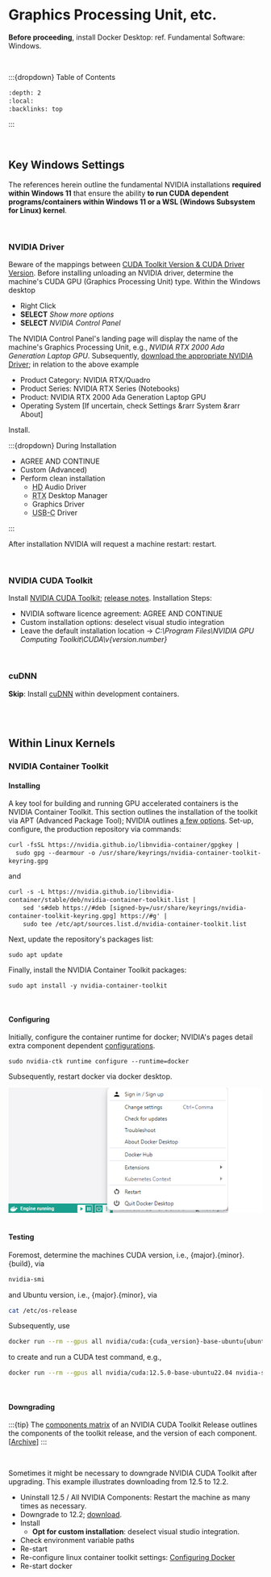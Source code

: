 
# Graphics Processing Unit, etc.

**Before proceeding**, install Docker Desktop: ref. Fundamental Software: Windows.

<br>

:::{dropdown} Table of Contents
```{contents}
:depth: 2
:local:
:backlinks: top
```
:::

<br>

## Key Windows Settings

The references herein outline the fundamental NVIDIA installations **required within Windows 11** that ensure the ability **to run CUDA dependent programs/containers within Windows 11 or a WSL (Windows Subsystem for Linux) kernel**. 

<br>
 
### NVIDIA Driver

Beware of the mappings between [CUDA Toolkit Version & CUDA Driver Version](https://docs.nvidia.com/cuda/cuda-toolkit-release-notes/index.html#id5:~:text=Windows%2C%20WSL-,CUDA%20Driver,-Running%20a%20CUDA).  Before installing unloading an NVIDIA driver, determine the machine's CUDA GPU (Graphics Processing Unit) type.  Within the Windows desktop

<ul class="disc">
  <li class="disc">Right Click</li>
  <li class="disc"><b>SELECT</b> <i>Show more options</i></li>
  <li class="disc"><b>SELECT</b> <i>NVIDIA Control Panel</i></li>
</ul>

The NVIDIA Control Panel's landing page will display the name of the machine's Graphics Processing Unit, e.g., *NVIDIA RTX 2000 Ada Generation Laptop GPU*.  Subsequently, [download the appropriate NVIDIA Driver](https://www.nvidia.com/en-gb/drivers/); in relation to the above example

<ul class="disc">
  <li class="disc">Product Category: NVIDIA RTX/Quadro</li>
  <li class="disc">Product Series: NVIDIA RTX Series (Notebooks)</li>
  <li class="disc">Product: NVIDIA RTX 2000 Ada Generation Laptop GPU</li>
  <li class="disc">Operating System [If uncertain, check Settings &rarr System &rarr About]</li>
</ul>

Install.

:::{dropdown} During Installation

<ul class="disc">
  <li class="disc">AGREE AND CONTINUE</li>
  <li class="disc">Custom (Advanced)</li>
  <li class="disc">Perform clean installation
    <ul class="circle">
      <li class="circle"><abbr title="High Definition">HD</abbr> Audio Driver</li>
      <li class="circle"><abbr title="Ray Tracing eXtreme">RTX</abbr> Desktop Manager</li>
      <li class="circle">Graphics Driver</li>
      <li class="circle"><abbr title="Universal Serial Bus Type C">USB-C</abbr> Driver</li>
    </ul>
  </li>
</ul>

:::

After installation NVIDIA will request a machine restart: restart.

<br>

### NVIDIA CUDA Toolkit

Install [NVIDIA CUDA Toolkit](https://developer.nvidia.com/cuda-downloads); [release notes](https://docs.nvidia.com/cuda/cuda-toolkit-release-notes/index.html).  Installation Steps:

<ul class="disc">
  <li class="disc">NVIDIA software licence agreement: AGREE AND CONTINUE</li>
  <li class="disc">Custom installation options: deselect visual studio integration</li>
  <li class="disc">Leave the default installation location &rarr; <i>C:\Program Files\NVIDIA GPU Computing Toolkit\CUDA\v{version.number}</i></li>
</ul>

<br>


### cuDNN

**Skip**: Install [cuDNN](https://developer.nvidia.com/cudnn) within development containers.


<br>
<br>

## Within Linux Kernels

### NVIDIA Container Toolkit

#### Installing

A key tool for building and running GPU accelerated containers is the NVIDIA Container Toolkit.  This section outlines the installation of the toolkit via APT (Advanced Package Tool); NVIDIA outlines [a few options](https://docs.nvidia.com/datacenter/cloud-native/container-toolkit/latest/install-guide.html#installing-the-nvidia-container-toolkit).  Set-up, configure, the production repository via commands:

```shell
curl -fsSL https://nvidia.github.io/libnvidia-container/gpgkey | 
  sudo gpg --dearmour -o /usr/share/keyrings/nvidia-container-toolkit-keyring.gpg
```

and

```shell
curl -s -L https://nvidia.github.io/libnvidia-container/stable/deb/nvidia-container-toolkit.list | 
    sed 's#deb https://#deb [signed-by=/usr/share/keyrings/nvidia-container-toolkit-keyring.gpg] https://#g' | 
    sudo tee /etc/apt/sources.list.d/nvidia-container-toolkit.list
```

Next, update the repository's packages list:

```shell
sudo apt update
```

Finally, install the NVIDIA Container Toolkit packages:

```shell
sudo apt install -y nvidia-container-toolkit
```

<br>

#### Configuring

Initially, configure the container runtime for docker; NVIDIA's pages detail extra component dependent [configurations](https://docs.nvidia.com/datacenter/cloud-native/container-toolkit/latest/install-guide.html#configuration).  

```shell
sudo nvidia-ctk runtime configure --runtime=docker
```

Subsequently, restart docker via docker desktop.

<img src="../../../../assets/engine.png" alt="Docker Engine">

<br>
<br>

#### Testing

Foremost, determine the machines CUDA version, i.e.,  {major}.{minor}.{build}, via

```bash
nvidia-smi
```

and Ubuntu version, i.e., {major}.{minor}, via

```bash
cat /etc/os-release
```

Subsequently, use

```bash
docker run --rm --gpus all nvidia/cuda:{cuda_version}-base-ubuntu{ubuntu_version} nvidia-smi
```

to create and run a CUDA test command, e.g.,

```bash
docker run --rm --gpus all nvidia/cuda:12.5.0-base-ubuntu22.04 nvidia-smi
```

<br>

#### Downgrading

:::{tip}
The <a href="https://docs.nvidia.com/cuda/cuda-toolkit-release-notes/#cuda-toolkit-major-component-versions" target="_blank">components matrix</a> of an NVIDIA CUDA Toolkit Release outlines the components of the toolkit release, and the version of each component.   [<a href="https://docs.nvidia.com/cuda/archive/" target="">Archive</a>]
:::

<br>

Sometimes it might be necessary to downgrade NVIDIA CUDA Toolkit after upgrading.  This example illustrates downloading from 12.5 to 12.2.

<ul class="disc">
  <li class="disc">Uninstall 12.5 / All NVIDIA Components: Restart the machine as many times as necessary.</li>
  <li class="disc">Downgrade to 12.2; <a href="https://developer.nvidia.com/cuda-12-2-0-download-archive?target_os=Windows&target_arch=x86_64&target_version=11">download</a>.</li>
  <li class="disc">Install<ul class="circle"><li class="circle"><b>Opt for custom installation</b>: deselect visual studio integration.</li></ul></li>
  <li class="disc">Check environment variable paths</li>
  <li class="disc">Re-start</li>
  <li class="disc">Re-configure linux container toolkit settings: <a href="https://docs.nvidia.com/datacenter/cloud-native/container-toolkit/latest/install-guide.html#configuring-docker">Configuring Docker</a></li>
  <li class="disc">Re-start docker</li>
</ul>

<br>
<br>

<br>
<br>

<br>
<br>

<br>
<br>
